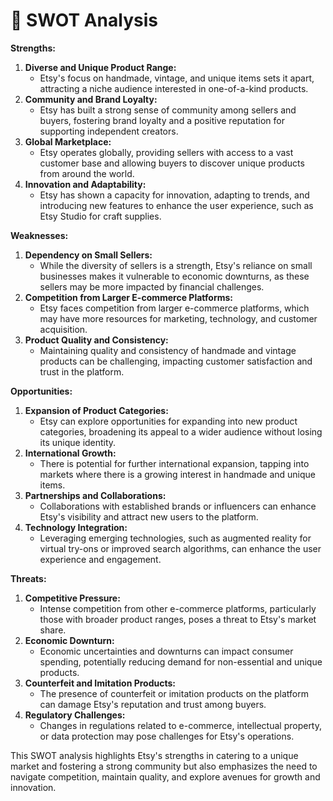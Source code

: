 # 📙 SWOT Analysis

**Strengths:**

1. **Diverse and Unique Product Range:**
   * Etsy's focus on handmade, vintage, and unique items sets it apart, attracting a niche audience interested in one-of-a-kind products.
2. **Community and Brand Loyalty:**
   * Etsy has built a strong sense of community among sellers and buyers, fostering brand loyalty and a positive reputation for supporting independent creators.
3. **Global Marketplace:**
   * Etsy operates globally, providing sellers with access to a vast customer base and allowing buyers to discover unique products from around the world.
4. **Innovation and Adaptability:**
   * Etsy has shown a capacity for innovation, adapting to trends, and introducing new features to enhance the user experience, such as Etsy Studio for craft supplies.

**Weaknesses:**

1. **Dependency on Small Sellers:**
   * While the diversity of sellers is a strength, Etsy's reliance on small businesses makes it vulnerable to economic downturns, as these sellers may be more impacted by financial challenges.
2. **Competition from Larger E-commerce Platforms:**
   * Etsy faces competition from larger e-commerce platforms, which may have more resources for marketing, technology, and customer acquisition.
3. **Product Quality and Consistency:**
   * Maintaining quality and consistency of handmade and vintage products can be challenging, impacting customer satisfaction and trust in the platform.

**Opportunities:**

1. **Expansion of Product Categories:**
   * Etsy can explore opportunities for expanding into new product categories, broadening its appeal to a wider audience without losing its unique identity.
2. **International Growth:**
   * There is potential for further international expansion, tapping into markets where there is a growing interest in handmade and unique items.
3. **Partnerships and Collaborations:**
   * Collaborations with established brands or influencers can enhance Etsy's visibility and attract new users to the platform.
4. **Technology Integration:**
   * Leveraging emerging technologies, such as augmented reality for virtual try-ons or improved search algorithms, can enhance the user experience and engagement.

**Threats:**

1. **Competitive Pressure:**
   * Intense competition from other e-commerce platforms, particularly those with broader product ranges, poses a threat to Etsy's market share.
2. **Economic Downturn:**
   * Economic uncertainties and downturns can impact consumer spending, potentially reducing demand for non-essential and unique products.
3. **Counterfeit and Imitation Products:**
   * The presence of counterfeit or imitation products on the platform can damage Etsy's reputation and trust among buyers.
4. **Regulatory Challenges:**
   * Changes in regulations related to e-commerce, intellectual property, or data protection may pose challenges for Etsy's operations.

This SWOT analysis highlights Etsy's strengths in catering to a unique market and fostering a strong community but also emphasizes the need to navigate competition, maintain quality, and explore avenues for growth and innovation.
